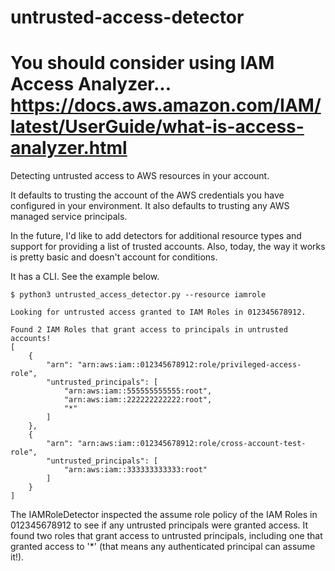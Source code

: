 # untrusted-access-detector

# You should consider using IAM Access Analyzer... https://docs.aws.amazon.com/IAM/latest/UserGuide/what-is-access-analyzer.html

Detecting untrusted access to AWS resources in your account. 

It defaults to trusting the account of the AWS credentials you have configured in your environment. It also defaults to trusting any AWS managed service principals. 

In the future, I'd like to add detectors for additional resource types and support for providing a list of trusted accounts. Also, today, the way it works is pretty basic and doesn't account for conditions.

It has a CLI. See the example below. 

```
$ python3 untrusted_access_detector.py --resource iamrole

Looking for untrusted access granted to IAM Roles in 012345678912.

Found 2 IAM Roles that grant access to principals in untrusted accounts!
[
    {
        "arn": "arn:aws:iam::012345678912:role/privileged-access-role",
        "untrusted_principals": [
            "arn:aws:iam::555555555555:root",
            "arn:aws:iam::222222222222:root",
            "*"
        ]
    },
    {
        "arn": "arn:aws:iam::012345678912:role/cross-account-test-role",
        "untrusted_principals": [
            "arn:aws:iam::333333333333:root"
        ]
    }
]
```

The IAMRoleDetector inspected the assume role policy of the IAM Roles in 012345678912 to see if any untrusted principals were granted access. It found two roles that grant access to untrusted principals, including one that granted access to '*' (that means any authenticated principal can assume it!).
